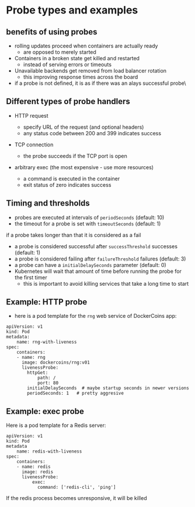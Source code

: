 # Probe types and examples

## benefits of using probes

- rolling updates proceed when containers are actually ready
  - are opposed to merely started
- Containers in a broken state get killed and restarted
  - instead of serving errors or timeouts
- Unavailable backends get removed from load balancer rotation
  - this improving response times across the board
- if a probe is not defined, it is as if there was an alays successful probe\


## Different types of probe handlers
- HTTP request
  - specify URL of the request (and optional headers)
  - any status code between 200 and 399 indicates success

- TCP connection
  - the probe succeeds if the TCP port is open

- arbitrary exec (the most expensive - use more resources)
  - a command is executed in the container
  - exit status of zero indicates success

## Timing and thresholds
- probes are executed at intervals of `periodSeconds` (default: 10)
- the timeout for a probe is set with `timeoutSeconds` (default: 1)

if a probe takes longer than that it is considered as a fail

- a probe is considered successful after `successThreshold` successes (default: 1)
- a probe is considered failing after `failureThreshold` failures (default: 3)
- a probe can have a `initialDelaySeconds` parameter (default: 0)
- Kubernetes will wait that amount of time before running the probe for the first timer
  - this is important to avoid killing services that take a long time to start 

## Example: HTTP probe
- here is a pod template for the `rng` web service of DockerCoins app:
```
apiVersion: v1
kind: Pod
metadata:
    name: rng-with-liveness
spec:
    containers:
    - name: rng
      image: dockercoins/rng:v01
      livenessProbe:
        httpGet:
            path: /
            port: 80
        initialDelaySeconds  # maybe startup seconds in newer versions
        periodSeconds: 1   # pretty aggresive
```


## Example: exec probe

Here is a pod template for a Redis server:

```
apiVersion: v1
kind: Pod
metadata
    name: redis-with-liveness
spec:
    containers:
    - name: redis
      image: redis
      livenessProbe:
          exec:
            command: ['redis-cli', 'ping']

```

If the redis process becomes unresponsive, it will be killed

